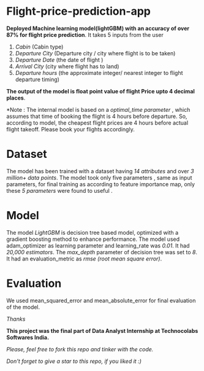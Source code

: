 # Flight-price-prediction-app

**Deployed Machine learning model(lightGBM) with an accuracy of over 87% for flight price prediction**.
It takes 5 inputs from the user 
1. *Cabin* (Cabin type)
2. *Departure City* (Departure city / city where flight is to be taken)
3. *Departure Date* (the date of flight )
4. *Arrival City* (city where flight has to land)
5. *Departure hours* (the approximate integer/ nearest integer to flight departure timing)

**The output of the model is float point value of flight Price upto 4 decimal places**.

*Note : The internal model is based on a *optimal_time parameter* , which assumes that time of booking the flight is 4 hours before departure.
So, according to model, the cheapest flight prices are 4 hours before actual flight takeoff. 
Please book your flights accordingly.

# Dataset
The model has been trained with a dataset having *14 attributes* and over *3 million+ data points*.
The model took only five parameters , same as input parameters, for final training as according to 
feature importance map, only these *5 parameters* were found to useful .

# Model
The model *LightGBM* is decision tree based model, optimized with a gradient boosting method to enhance performance.
The model used adam_optimizer as learning parameter and learning_rate was *0.01*.
It had *20,000 estimators*.
The *max_depth* parameter of decision tree was set to *8*.
It had an evaluation_metric as *rmse (root mean square error)*.

# Evaluation
We used mean_squared_error and mean_absolute_error for final evaluation of the model.

*Thanks*

**This project was the final part of Data Analyst Internship at Technocolabs Softwares India.** 

*Please, feel free to fork this repo and tinker with the code.*

*Don't forget to give a star to this repo, if you liked it :)*

